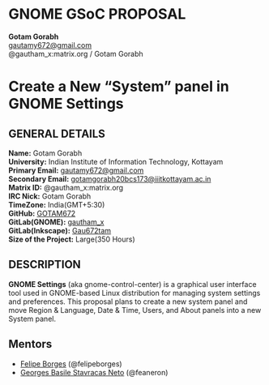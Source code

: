 # GNOME GSoC PROPOSAL


<b>Gotam Gorabh</b><br>
gautamy672@gmail.com<br>
@gautham_x:matrix.org / Gotam Gorabh

# Create a New “System” panel in GNOME Settings

## GENERAL DETAILS

<b>Name:</b> Gotam Gorabh<br>
<b>University:</b> Indian Institute of Information Technology, Kottayam<br>
<b>Primary Email:</b> gautamy672@gmail.com<br>
<b>Secondary Email:</b> gotamgorabh20bcs173@iiitkottayam.ac.in<br>
<b>Matrix ID:</b> @gautham_x:matrix.org<br>
<b>IRC Nick:</b> Gotam Gorabh<br>
<b>TimeZone:</b> India(GMT+5:30)<br>
<b>GitHub:</b> [GOTAM672](https://github.com/GOTAM672)<br>
<b>GitLab(GNOME):</b> [gautham_x](https://gitlab.gnome.org/gautham_x)<br>
<b>GitLab(Inkscape):</b> [Gau672tam](https://gitlab.com/Gau672tam)<br>
<b>Size of the Project:</b> Large(350 Hours)<br>

## DESCRIPTION

<b>GNOME Settings</b> (aka gnome-control-center) is a graphical user interface tool used in
GNOME-based Linux distribution for managing system settings and preferences. This proposal
plans to create a new system panel and move Region & Language, Date & Time, Users, and
About panels into a new System panel.

## Mentors

- [Felipe Borges](https://gitlab.gnome.org/felipeborges) (@felipeborges)
- [Georges Basile Stavracas Neto](https://gitlab.gnome.org/feaneron) (@feaneron)
